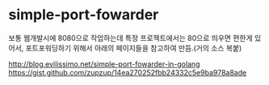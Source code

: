 # simple-port-fowarder

보통 웹개발시에 8080으로 작업하는데 특정 프로젝트에서는 80으로 띄우면 편한게 있어서,
포트포워딩하기 위해서 아래의 페이지들을 참고하여 만듬.(거의 소스 복붙)

http://blog.evilissimo.net/simple-port-fowarder-in-golang
https://gist.github.com/zupzup/14ea270252fbb24332c5e9ba978a8ade